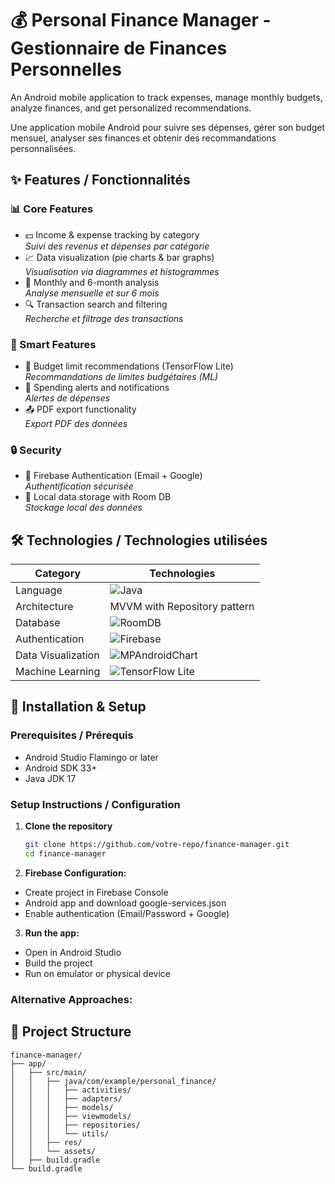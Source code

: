 # 💰 Personal Finance Manager - Gestionnaire de Finances Personnelles


An Android mobile application to track expenses, manage monthly budgets, analyze finances, and get personalized recommendations.

Une application mobile Android pour suivre ses dépenses, gérer son budget mensuel, analyser ses finances et obtenir des recommandations personnalisées.

## ✨ Features / Fonctionnalités

### 📊 Core Features
- 💵 Income & expense tracking by category  
  *Suivi des revenus et dépenses par catégorie*
- 📈 Data visualization (pie charts & bar graphs)  
  *Visualisation via diagrammes et histogrammes*
- 📅 Monthly and 6-month analysis  
  *Analyse mensuelle et sur 6 mois*
- 🔍 Transaction search and filtering  
  *Recherche et filtrage des transactions*

### 🤖 Smart Features
- 🧠 Budget limit recommendations (TensorFlow Lite)  
  *Recommandations de limites budgétaires (ML)*
- 🔔 Spending alerts and notifications  
  *Alertes de dépenses*
- 📤 PDF export functionality  
  *Export PDF des données*

### 🔒 Security
- 🔐 Firebase Authentication (Email + Google)  
  *Authentification sécurisée*
- 💾 Local data storage with Room DB  
  *Stockage local des données*

## 🛠️ Technologies / Technologies utilisées

| Category           | Technologies                          |
|--------------------|---------------------------------------|
| Language           | ![Java](https://img.shields.io/badge/Java-ED8B00?style=flat&logo=java&logoColor=white) |
| Architecture       | MVVM with Repository pattern          |
| Database           | ![RoomDB](https://img.shields.io/badge/Room-4285F4?style=flat&logo=google-cloud&logoColor=white) |
| Authentication     | ![Firebase](https://img.shields.io/badge/Firebase-FFCA28?style=flat&logo=firebase&logoColor=black) |
| Data Visualization | ![MPAndroidChart](https://img.shields.io/badge/MPAndroidChart-6DB33F?style=flat) |
| Machine Learning   | ![TensorFlow Lite](https://img.shields.io/badge/TensorFlow_Lite-FF6F00?style=flat&logo=tensorflow&logoColor=white) |

## 🚀 Installation & Setup

### Prerequisites / Prérequis
- Android Studio Flamingo or later
- Android SDK 33+
- Java JDK 17

### Setup Instructions / Configuration

1. **Clone the repository**
   ```bash
   git clone https://github.com/votre-repo/finance-manager.git
   cd finance-manager
2. **Firebase Configuration:**
* Create project in Firebase Console
*  Android app and download google-services.json
* Enable authentication (Email/Password + Google)
3. **Run the app:**
* Open in Android Studio
* Build the project
* Run on emulator or physical device


### Alternative Approaches:


## 📂 Project Structure

```text
finance-manager/
├── app/
│   ├── src/main/
│   │   ├── java/com/example/personal_finance/
│   │   │   ├── activities/
│   │   │   ├── adapters/
│   │   │   ├── models/
│   │   │   ├── viewmodels/
│   │   │   ├── repositories/
│   │   │   └── utils/
│   │   ├── res/
│   │   └── assets/
│   ├── build.gradle
└── build.gradle
